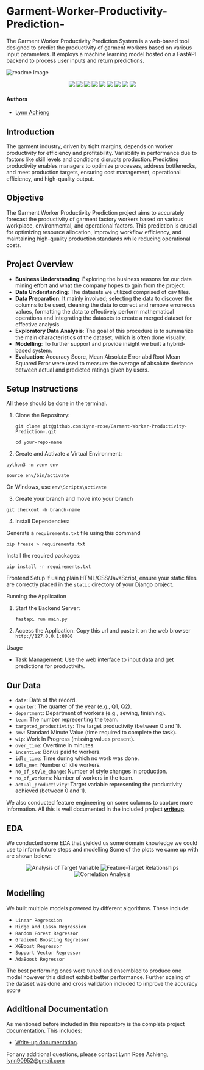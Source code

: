 # Garment-Worker-Productivity-Prediction-
The Garment Worker Productivity Prediction System is a web-based tool designed to predict the productivity of garment workers based on various input parameters. It employs a machine learning model hosted on a FastAPI backend to process user inputs and return predictions.
<p>
    <img src="https://github.com/Lynn-rose/Garment-Worker-Productivity-Prediction-/blob/main/app/static/images/garment.jpeg" alt="readme Image"/>
</p>
<p align="center">
    <img src="https://img.shields.io/badge/-scikit--learn-F7931E?logo=scikit-learn&logoColor=white&style=flat-square">
    <img src="https://img.shields.io/badge/-Surprise-4B0082?logo=python&logoColor=white&style=flat-square">
    <img src="https://img.shields.io/badge/-Vercel-FF4B4B?logo=vercel&logoColor=white&style=flat-square">
    <img src="https://img.shields.io/badge/-Pandas-150458?logo=pandas&logoColor=white&style=flat-square">
    <img src="https://img.shields.io/badge/-NumPy-013243?logo=numpy&logoColor=white&style=flat-square">
    <img src="https://img.shields.io/badge/-NLTK-4EA94B?logo=python&logoColor=white&style=flat-square">
    <img src="https://img.shields.io/badge/-Seaborn-3776AB?logo=python&logoColor=white&style=flat-square">
    <img src="https://img.shields.io/badge/-Plotly-3F4F75?logo=plotly&logoColor=white&style=flat-square">
    <img src="https://img.shields.io/badge/-Django-3F4F75?logo=django&logoColor=white&style=flat-square">
</p>

#### Authors
* [Lynn Achieng](https://github.com/Lynn-rose)

## Introduction
The garment industry, driven by tight margins, depends on worker productivity for efficiency and profitability. Variability in performance due to factors like skill levels and conditions disrupts production. Predicting productivity enables managers to optimize processes, address bottlenecks, and meet production targets, ensuring cost management, operational efficiency, and high-quality output.

## Objective
The Garment Worker Productivity Prediction project aims to accurately forecast the productivity of garment factory workers based on various workplace, environmental, and operational factors. This prediction is crucial for optimizing resource allocation, improving workflow efficiency, and maintaining high-quality production standards while reducing operational costs.

## Project Overview
- **Business Understanding**: Exploring the business reasons for our data mining effort and what the company hopes to gain from the project.
- **Data Understanding**: The datasets we utilized comprised of csv files.
- **Data Preparation**: It mainly involved; selecting the data to discover the columns to be used, cleaning the data to correct and remove erroneous values, formatting the data to effectively perform mathematical operations and integrating the datasets to create a merged dataset for effective analysis.
- **Exploratory Data Analysis**: The goal of this procedure is to summarize the main characteristics of the dataset, which is often done visually.
- **Modelling**: To further support and provide insight we built a hybrid-based system.
- **Evaluation**: Accuracy Score, Mean Absolute Error abd Root Mean Squared Error were used to measure the average of absolute deviance between actual and predicted ratings given by users.

## Setup Instructions

All these should be done in the terminal.

1. Clone the Repository:

    `git clone git@github.com:Lynn-rose/Garment-Worker-Productivity-Prediction-.git`
    
     `cd your-repo-name`
     
2. Create and Activate a Virtual Environment:

 `python3 -m venv env`
 
 `source env/bin/activate`
 
 On Windows, use `env\Scripts\activate`
 
3. Create your branch and move into your branch

  `git checkout -b branch-name`
  
4. Install Dependencies:

Generate a `requirements.txt` file using this command

   `pip freeze > requirements.txt`
    
   Install the required packages:
    
   `pip install -r requirements.txt`

Frontend Setup
If using plain HTML/CSS/JavaScript, ensure your static files are correctly placed in the `static` directory of your Django project.

Running the Application
1. Start the Backend Server:

    `fastapi run main.py`
    
2. Access the Application:
    Copy this url and paste it on the web browser `http://127.0.0.1:8000`

Usage
- Task Management: Use the web interface to input data and get predictions for productivity.

## Our Data
* `date`: Date of the record.
* `quarter`: The quarter of the year (e.g., Q1, Q2).
* `department`: Department of workers (e.g., sewing, finishing).
* `team`: The number representing the team.
* `targeted_productivity`: The target productivity (between 0 and 1).
* `smv`: Standard Minute Value (time required to complete the task).
* `wip`: Work In Progress (missing values present).
* `over_time`: Overtime in minutes.
* `incentive`: Bonus paid to workers.
* `idle_time`: Time during which no work was done.
* `idle_men`: Number of idle workers.
* `no_of_style_change`: Number of style changes in production.
* `no_of_workers`: Number of workers in the team.
* `actual_productivity`: Target variable representing the productivity achieved (between 0 and 1).

We also conducted feature engineering on some columns to capture more information. All this is well documented in the included project [**writeup**](https://github.com/Lynn-rose/Ecommerce-Recommender-System/blob/main/Documentation%20for%20Ecommerce%20recommendation%20System.docx.pdf).

## EDA

We conducted some EDA that yielded us some domain knowledge we could use to inform future steps and modelling
Some of the plots we came up with are shown below: 
<p align='center'>
    <img src="https://github.com/Lynn-rose/Garment-Worker-Productivity-Prediction-/blob/main/app/static/images/Screenshot%20from%202024-12-13%2005-50-43.png" alt="Analysis of Target Variable"/>
    <img src="https://github.com/Lynn-rose/Garment-Worker-Productivity-Prediction-/blob/main/app/static/images/Screenshot%20from%202024-12-13%2005-59-16.png" alt="Feature-Target Relationships"/>
    <img src="https://github.com/Lynn-rose/Garment-Worker-Productivity-Prediction-/blob/main/app/static/images/Screenshot%20from%202024-12-13%2006-10-05.png" alt="Correlation Analysis"/>
</p> 

## Modelling 

We built multiple models powered by different algorithms.
These include:
* `Linear Regression`
* `Ridge and Lasso Regression`
* `Random Forest Regressor`
* `Gradient Boosting Regressor`
* `XGBoost Regressor`
* `Support Vector Regressor`
* `AdaBoost Regressor`

The best performing ones were tuned and ensembled to produce one model however this did not exhibit better performance. Further scaling of the dataset was done and cross validation included to improve the accuracy score  

## Additional Documentation

As mentioned before included in this repository is the complete project documentation. This includes:
* [Write-up documentation](https://github.com/Lynn-rose/Ecommerce-Recommender-System/blob/main/Documentation%20for%20Ecommerce%20recommendation%20System.docx.pdf).

For any additional questions, please contact Lynn Rose Achieng, lynn90952@gmail.com
